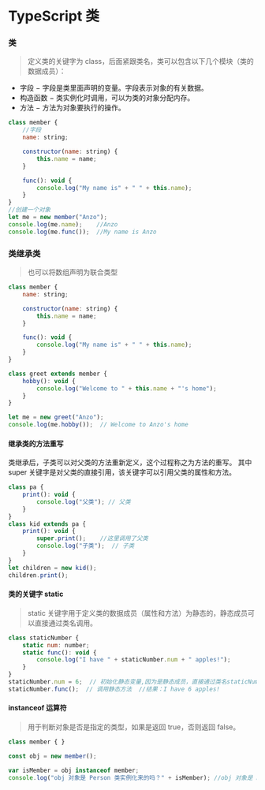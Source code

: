 # TypeScript 类

### 类

> 定义类的关键字为 class，后面紧跟类名，类可以包含以下几个模块（类的数据成员）：

- 字段 − 字段是类里面声明的变量。字段表示对象的有关数据。
- 构造函数 − 类实例化时调用，可以为类的对象分配内存。
- 方法 − 方法为对象要执行的操作。
```js
class member {
    //字段
    name: string;

    constructor(name: string) {
        this.name = name;
    }

    func(): void {
        console.log("My name is" + " " + this.name);
    }
}
//创建一个对象
let me = new member("Anzo"); 
console.log(me.name);    //Anzo
console.log(me.func());  //My name is Anzo
```
### 类继承类

> 也可以将数组声明为联合类型
```js
class member {
    name: string;

    constructor(name: string) {
        this.name = name;
    }

    func(): void {
        console.log("My name is" + " " + this.name);
    }
}

class greet extends member {
    hobby(): void {
        console.log("Welcome to " + this.name + "'s home");
    }
}

let me = new greet("Anzo");
console.log(me.hobby());  // Welcome to Anzo's home
```

#### 继承类的方法重写
类继承后，子类可以对父类的方法重新定义，这个过程称之为方法的重写。
其中 super 关键字是对父类的直接引用，该关键字可以引用父类的属性和方法。
```js
class pa {
    print(): void {
        console.log("父类"); // 父类
    }
}
class kid extends pa {
    print(): void {
        super.print();    //这里调用了父类
        console.log("子类");  // 子类
    }
}
let children = new kid();
children.print();
```

#### 类的关键字 static
> static 关键字用于定义类的数据成员（属性和方法）为静态的，静态成员可以直接通过类名调用。
```js
class staticNumber {
    static num: number;
    static func(): void {
        console.log("I have " + staticNumber.num + " apples!");
    }
}
staticNumber.num = 6;  // 初始化静态变量,因为是静态成员，直接通过类名staticNumber调用
staticNumber.func();  // 调用静态方法  //结果：I have 6 apples!
```

#### instanceof 运算符
> 用于判断对象是否是指定的类型，如果是返回 true，否则返回 false。
```js
class member { }

const obj = new member();

var isMember = obj instanceof member;
console.log("obj 对象是 Person 类实例化来的吗？" + isMember); //obj 对象是 Person 类实例化来的吗？true
```